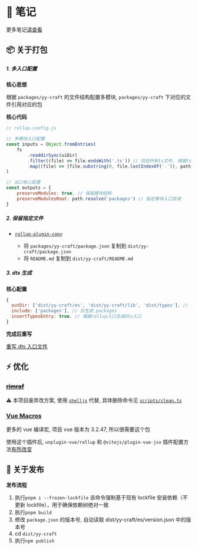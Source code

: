 # 📒 笔记

更多笔记[请查看](https://github.com/bee1an/yak-note)

## 📦 关于打包

##### 1. 多入口配置

**核心思想**

根据 `packages/yy-craft` 的文件结构配置多模块, `packages/yy-craft` 下对应的文件引用对应的包

**核心代码**

```js
// rollup.config.js

// 多模块入口配置
const inputs = Object.fromEntries(
	fs
		.readdirSync(uiDir)
		.filter((file) => file.endsWith('.ts')) // 找到所有ts文件, 根据ts文件生成入口
		.map((file) => [file.substring(0, file.lastIndexOf('.')), path.resolve(uiDir, file)])
)

// 出口核心配置
const outputs = {
	preserveModules: true, // 保留模块结构
	preserveModulesRoot: path.resolve('packages') // 指定模块入口目录
}
```

##### 2. 保留指定文件

- [`rollup-plugin-copy`](https://github.com/vladshcherbin/rollup-plugin-copy)

  - 将 `packages/yy-craft/package.json` 复制到 `dist/yy-craft/package.json`
  - 将 `README.md` 复制到 `dist/yy-craft/README.md`

##### 3. dts 生成

**核心配置**

```js
{
  outDir: ['dist/yy-craft/es', 'dist/yy-craft/lib', 'dist/types'], // 多出口
  include: ['packages'], // 仅生成 packages
  insertTypesEntry: true, // 根据rollup入口生成dts入口
}
```

**完成后重写**

[重写 dts 入口文件](./scripts/replace-dts.ts)

## ⚡ 优化

### [~~**rimraf**~~](https://github.com/isaacs/rimraf)

⚠️ 本项目废弃改方案, 使用 [`shelljs`](https://github.com/shelljs/shelljs) 代替, 具体删除命令见 [`scripts/clean.ts`](scripts/clean.ts)

### [**Vue Macros**](https://vue-macros.dev/zh-CN/)

更多的 vue 编译宏, 项目 vue 版本为 3.2.47, 所以很需要这个包

使用这个插件后, `unplugin-vue/rollup` 和 `@vitejs/plugin-vue-jsx` 插件配置方法[有所改变](https://vue-macros.dev/zh-CN/guide/bundler-integration.html)

## 🚀 关于发布

**发布流程**

1. 执行`pnpm i --frozen-lockfile` 该命令强制基于现有 lockfile 安装依赖（不更新 lockfile），用于确保依赖树绝对一致
2. 执行`pnpm build`
3. 修改 `package.json` 的版本号, 自动读取 dist/yy-craft/es/version.json 中的版本号
4. cd `dist/yy-craft`
5. 执行`npm publish`
